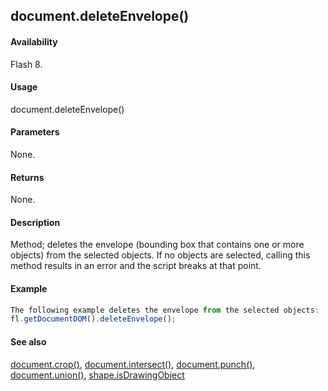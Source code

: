 ## document.deleteEnvelope()

#### Availability

Flash 8.

#### Usage

document.deleteEnvelope()

#### Parameters

None.

#### Returns

None.

#### Description

Method; deletes the envelope (bounding box that contains one or more objects) from the selected objects. If no objects are selected, calling this method results in an error and the script breaks at that point.

#### Example

```javascript
The following example deletes the envelope from the selected objects:
fl.getDocumentDOM().deleteEnvelope();

```
#### See also

[document.crop()](#_bookmark159), [document.intersect()](#_bookmark229), [document.punch()](#_bookmark250), [document.union()](#_bookmark336), [shape.isDrawingObject](#_bookmark816)
